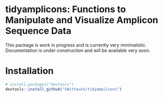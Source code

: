 # tidyamplicons: Functions to Manipulate and Visualize Amplicon Sequence Data

This package is work in progress and is currently very minimalistic. Documentation is under construction and will be available very soon. 

# Installation

```R
# install.packages("devtools")
devtools::install_github("SWittouck/tidyamplicons")
```
